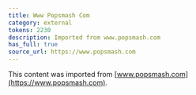 ```yaml
---
title: Www Popsmash Com
category: external
tokens: 2230
description: Imported from www.popsmash.com
has_full: true
source_url: https://www.popsmash.com
---
```


This content was imported from [www.popsmash.com](https://www.popsmash.com).
